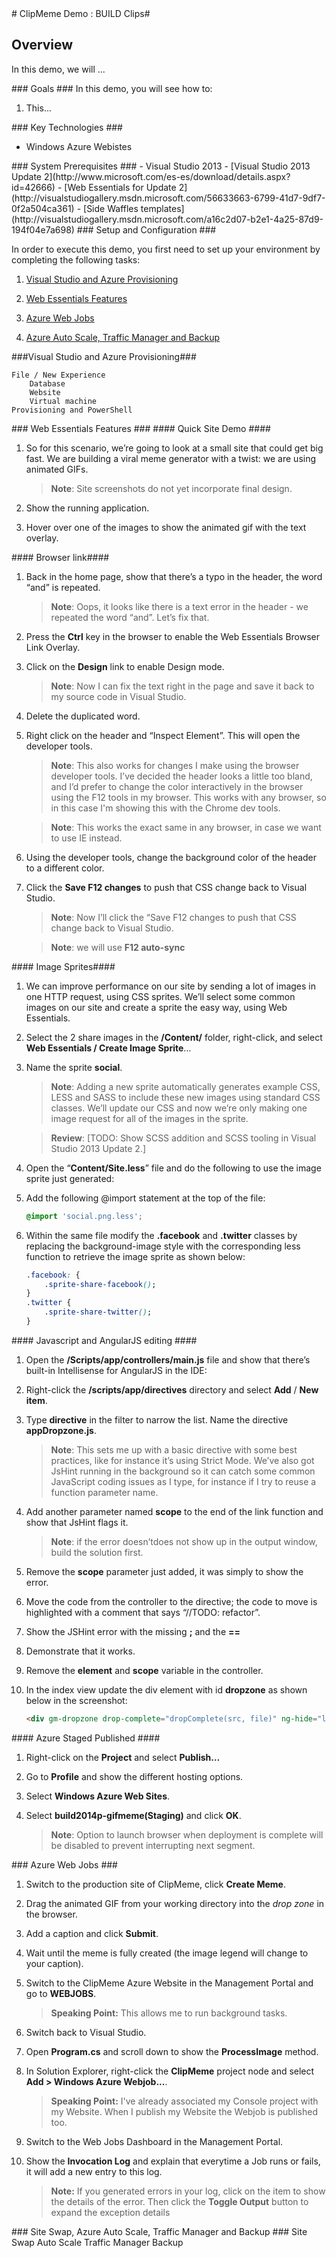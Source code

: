 ﻿<a name="demo2" />
# ClipMeme Demo : BUILD Clips#

## Overview ##

In this demo, we will ...

<a name="Goals" />
### Goals ###
In this demo, you will see how to:

1. This...

<a name="Technologies" />
### Key Technologies ###

- Windows Azure Webistes

<a name="Prerequisites" />
### System Prerequisites ###
- Visual Studio 2013
- [Visual Studio 2013 Update 2](http://www.microsoft.com/es-es/download/details.aspx?id=42666)
- [Web Essentials for Update 2](http://visualstudiogallery.msdn.microsoft.com/56633663-6799-41d7-9df7-0f2a504ca361)
- [Side Waffles templates](http://visualstudiogallery.msdn.microsoft.com/a16c2d07-b2e1-4a25-87d9-194f04e7a698)

<a name="Setup" />
### Setup and Configuration ###

In order to execute this demo, you first need to set up your environment by completing the following tasks: 

1. [Visual Studio and Azure Provisioning](#segment1)

1. [Web Essentials Features](#segment2)

1. [Azure Web Jobs](#segment3)

1. [Azure Auto Scale, Traffic Manager and Backup](#segment4)

<a name="segment1" />
###Visual Studio and Azure Provisioning###

	File / New Experience
		Database
		Website
		Virtual machine
	Provisioning and PowerShell

<a name="segment2" />
### Web Essentials Features ###



<a name="quick-site-demo" />
#### Quick Site Demo ####

1. So for this scenario, we’re going to look at a small site that could get big fast. We are building a viral meme generator with a twist: we are using animated GIFs. 
	
	>**Note**: Site screenshots do not yet incorporate final design.

1. Show the running application.

1. Hover over one of the images to show the animated gif with the text overlay.
	
<a name="browserlink-features" />
#### Browser link####

1. Back in the home page, show that there’s a typo in the header, the word “and” is repeated.

	>**Note**: Oops, it looks like there is a text error in the header - we repeated the word “and”. Let’s fix that.

1. Press the **Ctrl** key in the browser to enable the Web Essentials Browser Link Overlay. 

1. Click on the **Design** link to enable Design mode.
	
	>**Note**: Now I can fix the text right in the page and save it back to my source code in Visual Studio.

1. Delete the duplicated word.

1. Right click on the header and “Inspect Element”. This will open the developer tools.

	>**Note**: This also works for changes I make using the browser developer tools. I’ve decided the header looks a little too bland, and I’d prefer to change the color interactively in the browser using the F12 tools in my browser. This works with any browser, so in this case I'm showing this with the Chrome dev tools. 

	>**Note**: This works the exact same in any browser, in case we want to use IE instead.

1. Using the developer tools, change the background color of the header to a different color.
 
1. Click the **Save F12 changes** to push that CSS change back to Visual Studio.

	>**Note**: Now I’ll click the “Save F12 changes to push that CSS change back to Visual Studio.

	>**Note**: we will use **F12 auto-sync**

<a name="image-sprites-not-in-keynote" />
#### Image Sprites####

1. We can improve performance on our site by sending a lot of images in one HTTP request, using CSS sprites. We’ll select some common images on our site and create a sprite the easy way, using Web Essentials.

1. Select the 2 share images in the **/Content/** folder, right-click, and select **Web Essentials / Create Image Sprite**…
 
1. Name the sprite **social**.
  
	>**Note**: Adding a new sprite automatically generates example CSS, LESS and SASS to include these new images using standard CSS classes. We’ll update our CSS and now we’re only making one image request for all of the images in the sprite.

	>**Review**: [TODO: Show SCSS addition and SCSS tooling in Visual Studio 2013 Update 2.]

1. Open the “**Content/Site.less**” file and do the following to use the image sprite just generated:
	
1. Add the following @import statement at the top of the file:
	
	<!-- mark:1 -->
	````CSS
	@import 'social.png.less';
	````
 
1. Within the same file modify the **.facebook** and **.twitter** classes by replacing the background-image style with the corresponding less function to retrieve the image sprite as shown below:

	<!-- mark:1-6 -->
	````CSS
	.facebook: {
		.sprite-share-facebook();
	}
	.twitter {
		.sprite-share-twitter();
	}
	````

<a name="javascript-editing" />
#### Javascript and AngularJS editing ####

1. Open the **/Scripts/app/controllers/main.js** file and show that there’s built-in Intellisense for AngularJS in the IDE:

1. Right-click the **/scripts/app/directives** directory and select **Add** / **New item**.
	
1. Type **directive** in the filter to narrow the list. Name the directive **appDropzone.js**.
	
	>**Note**: This sets me up with a basic directive with some best practices, like for instance it’s using Strict Mode. We’ve also got JsHint running in the background so it can catch some common JavaScript coding issues as I type, for instance if I try to reuse a function parameter name.
	
1. Add another parameter named **scope** to the end of the link function and show that JsHint flags it.

	>**Note**: if the error doesn’tdoes not show up in the output window, build the solution first.
 
1. Remove the **scope** parameter just added, it was simply to show the error.
	
1. Move the code from the controller to the directive; the code to move is highlighted with a comment that says “//TODO: refactor”. 

1. Show the JSHint error with the missing **;** and the **==** 

1. Demonstrate that it works.
	
1. Remove the **element** and **scope** variable in the controller.
 
1. In the index view update the div element with id **dropzone** as shown below in the screenshot:
 
	````HTML
	<div gm-dropzone drop-complete="dropComplete(src, file)" ng-hide="loading" class="col-sm-6 dropzone">
	````

<a name="azure-staged-published" />
#### Azure Staged Published ####

1. Right-click on the **Project** and select **Publish…**

1. Go to **Profile** and show the different hosting options. 

1. Select **Windows Azure Web Sites**.
 
1. Select **build2014p-gifmeme(Staging)** and click **OK**.
 
	>**Note**: Option to launch browser when deployment is complete will be disabled to prevent interrupting next segment.

<a name="segment3" />
### Azure Web Jobs ###

1. Switch to the production site of ClipMeme, click **Create Meme**.

1. Drag the animated GIF from your working directory into the _drop zone_ in the browser.

1. Add a caption and click **Submit**.

1. Wait until the meme is fully created (the image legend will change to your caption).

1. Switch to the ClipMeme Azure Website in the Management Portal and go to **WEBJOBS**.

	> **Speaking Point:** This allows me to run background tasks.

1. Switch back to Visual Studio.

1. Open **Program.cs** and scroll down to show the **ProcessImage** method.

1. In Solution Explorer, right-click the **ClipMeme** project node and select **Add > Windows Azure Webjob...**.

	> **Speaking Point:** I've already associated my Console project with my Website. When I publish my Website the Webjob is published too.

1. Switch to the Web Jobs Dashboard in the Management Portal.

1. Show the **Invocation Log** and explain that everytime a Job runs or fails, it will add a new entry to this log.

	> **Note:** If you generated errors in your log, click on the item to show the details of the error. Then click the **Toggle Output** button to expand the exception details

<a name="segment4" />
### Site Swap, Azure Auto Scale, Traffic Manager and Backup ###
	Site Swap
	Auto Scale
	Traffic Manager
	Backup
	
